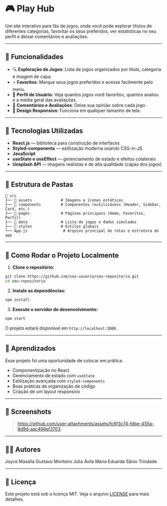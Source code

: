 
# 🎮 Play Hub

Um site interativo para fãs de jogos, onde você pode explorar títulos de diferentes categorias, favoritar os seus preferidos, ver estatísticas no seu perfil e deixar comentários e avaliações.

---

## 📌 Funcionalidades

- 🔍 **Exploração de Jogos**: Lista de jogos organizados por título, categoria e imagem de capa.
- ⭐ **Favoritos**: Marque seus jogos preferidos e acesse facilmente pelo menu.
- 👤 **Perfil de Usuário**: Veja quantos jogos você favoritou, quantos avaliou e a média geral das avaliações.
- 📝 **Comentários e Avaliações**: Deixe sua opinião sobre cada jogo.
- 📱 **Design Responsivo**: Funciona em qualquer tamanho de tela.

---

## 🧪 Tecnologias Utilizadas

- **React.js** — biblioteca para construção de interfaces
- **Styled-components** — estilização moderna usando CSS-in-JS
- **JavaScript**
- **useState e useEffect** — gerenciamento de estado e efeitos colaterais
- **Unsplash API** — imagens realistas e de alta qualidade (capas dos jogos)

---

## 📂 Estrutura de Pastas

```
📁 src
├── 📁 assets             # Imagens e ícones estáticos
├── 📁 components         # Componentes reutilizáveis (Header, Sidebar, Card, etc.)
├── 📁 pages              # Páginas principais (Home, Favoritos, Perfil)
├── 📁 data               # Lista de jogos e dados simulados
├── 📁 styles             # Estilos globais
└── App.js                # Arquivo principal de rotas e estrutura do app
```

---

## 🚀 Como Rodar o Projeto Localmente

1. **Clone o repositório:**

```bash
git clone https://github.com/seu-usuario/seu-repositorio.git
cd seu-repositorio
```

2. **Instale as dependências:**

```bash
npm install
```

3. **Execute o servidor de desenvolvimento:**

```bash
npm start
```

O projeto estará disponível em `http://localhost:3000`.


---

## 🧠 Aprendizados

Esse projeto foi uma oportunidade de colocar em prática:
- Componentização no React
- Gerenciamento de estado com `useState`
- Estilização avançada com `styled-components`
- Boas práticas de organização de código
- Criação de um layout responsivo

---

## 📸 Screenshots

>https://github.com/user-attachments/assets/fc6f3c74-fdbe-455a-8d9d-aac466ef3703


---

## 🧑‍💻 Autores

Joyce Masalla
Gustavo Monteiro
Júlia Ávila
Maria Eduarda
Sânio Trindade

---

## 📄 Licença

Este projeto está sob a licença MIT. Veja o arquivo [LICENSE](LICENSE) para mais detalhes.
